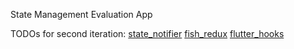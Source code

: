 State Management Evaluation App

TODOs for second iteration:
[state_notifier](https://pub.dev/packages/state_notifier)
[fish_redux](https://pub.dev/packages/fish_redux)
[flutter_hooks](https://pub.dev/packages/flutter_hooks)
